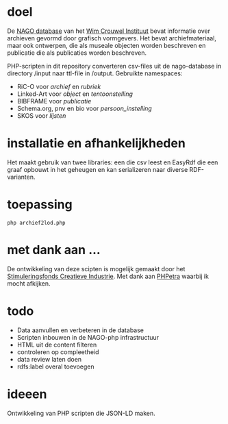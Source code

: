 # doel
De [NAGO database](http://www.nago.nl) van het [Wim Crouwel Instituut](http://www.wimcrouwelinstituut.nl/) bevat informatie over archieven gevormd door grafisch vormgevers. Het bevat archiefmateriaal, maar ook ontwerpen, die als museale objecten worden beschreven en publicatie die als publicaties worden beschreven.

PHP-scripten in dit repository converteren csv-files uit de nago-database in directory /input naar ttl-file in /output. Gebruikte namespaces:
* RiC-O voor _archief_ en _rubriek_ 
* Linked-Art voor _object_ en _tentoonstelling_
* BIBFRAME voor _publicatie_
* Schema.org, pnv en bio voor _persoon_instelling_
* SKOS voor _lijsten_

# installatie en afhankelijkheden
Het maakt gebruik van twee libraries: een die csv leest en EasyRdf die een graaf opbouwt in het geheugen en kan serializeren naar diverse RDF-varianten.

# toepassing
```
php archief2lod.php
```

# met dank aan ...
De ontwikkeling van deze scipten is mogelijk gemaakt door het [Stimuleringsfonds Creatieve Industrie](https://stimuleringsfonds.nl/). Met dank aan [PHPetra](https://github.com/phpetra) waarbij ik mocht afkijken.

# todo
* Data aanvullen en verbeteren in de database
* Scripten inbouwen in de NAGO-php infrastructuur
* HTML uit de content filteren
* controleren op compleetheid
* data review laten doen
* rdfs:label overal toevoegen

# ideeen
Ontwikkeling van PHP scripten die JSON-LD maken. 

